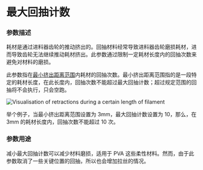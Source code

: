 最大回抽计数
====
### **参数描述**
耗材是通过进料器齿轮的推动挤出的。回抽材料经常导致进料器齿轮磨损耗材，进而导致齿轮无法继续推动耗材挤出。此参数通过限制一定耗材长度内的回抽次数来避免对材料的磨损。

此参数指在[最小挤出距离范围](retraction_extrusion_window.md)内耗材的回抽次数。最小挤出距离范围指的是一段特定的耗材长度，在此长度内，回抽次数不能超过最大回抽计数；超过规定范围的回抽将不会执行，只会空跑。

![Visualisation of retractions during a certain length of filament](../images/retraction_count_max.svg)

举个例子，当最小挤出距离范围设置为 3mm，最大回抽计数设置为 10，那么，在 3mm 的耗材长度内，回抽次数不能超过 10 次。

### **参数用途**
减小最大回抽计数可以减少材料磨损，适用于 PVA 这些柔性材料。然而，由于此参数取消了一些关键位置的回抽，所以也会增加拉丝的情况。